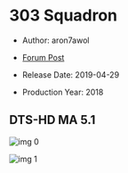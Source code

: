 # 303 Squadron

* Author: aron7awol

* [Forum Post](https://www.avsforum.com/threads/bass-eq-for-filtered-movies.2995212/post-58070870)

* Release Date: 2019-04-29
* Production Year: 2018

## DTS-HD MA 5.1

![img 0](https://i.imgur.com/0orHkx2.jpg)

![img 1](https://i.imgur.com/5Rjh6gA.jpg)

